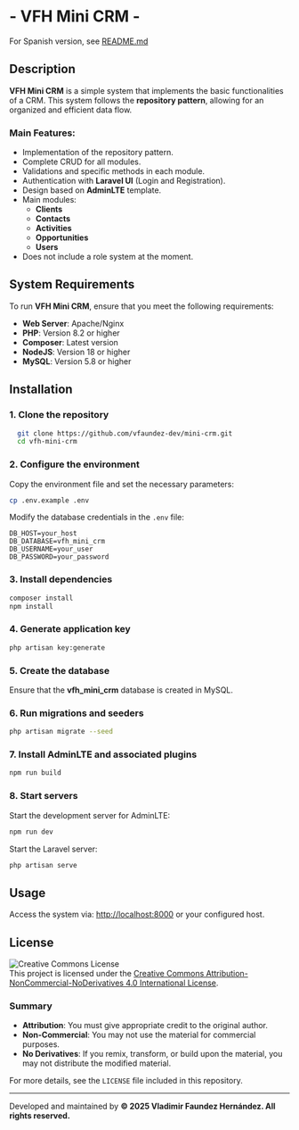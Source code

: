 # - VFH Mini CRM -

For Spanish version, see [README.md](README.md)

## Description

**VFH Mini CRM** is a simple system that implements the basic functionalities of a CRM. 
This system follows the **repository pattern**, allowing for an organized and efficient data flow.

### Main Features:
- Implementation of the repository pattern.
- Complete CRUD for all modules.
- Validations and specific methods in each module.
- Authentication with **Laravel UI** (Login and Registration).
- Design based on **AdminLTE** template.
- Main modules:
  - **Clients**
  - **Contacts**
  - **Activities**
  - **Opportunities**
  - **Users**
- Does not include a role system at the moment.

## System Requirements

To run **VFH Mini CRM**, ensure that you meet the following requirements:

- **Web Server**: Apache/Nginx
- **PHP**: Version 8.2 or higher
- **Composer**: Latest version
- **NodeJS**: Version 18 or higher
- **MySQL**: Version 5.8 or higher

## Installation

### 1. Clone the repository
```bash
  git clone https://github.com/vfaundez-dev/mini-crm.git
  cd vfh-mini-crm
```

### 2. Configure the environment
Copy the environment file and set the necessary parameters:
```bash
cp .env.example .env
```

Modify the database credentials in the `.env` file:
```env
DB_HOST=your_host
DB_DATABASE=vfh_mini_crm
DB_USERNAME=your_user
DB_PASSWORD=your_password
```

### 3. Install dependencies
```bash
composer install
npm install
```

### 4. Generate application key
```bash
php artisan key:generate
```

### 5. Create the database
Ensure that the **vfh_mini_crm** database is created in MySQL.

### 6. Run migrations and seeders
```bash
php artisan migrate --seed
```

### 7. Install AdminLTE and associated plugins
```bash
npm run build
```

### 8. Start servers
Start the development server for AdminLTE:
```bash
npm run dev
```

Start the Laravel server:
```bash
php artisan serve
```

## Usage
Access the system via: [http://localhost:8000](http://localhost:8000) or your configured host.

## License

![Creative Commons License](https://i.creativecommons.org/l/by-nc-nd/4.0/88x31.png)  
This project is licensed under the [Creative Commons Attribution-NonCommercial-NoDerivatives 4.0 International License](https://creativecommons.org/licenses/by-nc-nd/4.0/).

### Summary
- **Attribution**: You must give appropriate credit to the original author.
- **Non-Commercial**: You may not use the material for commercial purposes.
- **No Derivatives**: If you remix, transform, or build upon the material, you may not distribute the modified material.

For more details, see the `LICENSE` file included in this repository.

---
Developed and maintained by **© 2025 Vladimir Faundez Hernández. All rights reserved.**
